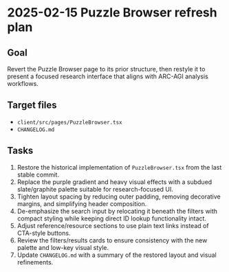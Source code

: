 # 2025-02-15 Puzzle Browser refresh plan

## Goal
Revert the Puzzle Browser page to its prior structure, then restyle it to present a focused research interface that aligns with ARC-AGI analysis workflows.

## Target files
- `client/src/pages/PuzzleBrowser.tsx`
- `CHANGELOG.md`

## Tasks
1. Restore the historical implementation of `PuzzleBrowser.tsx` from the last stable commit.
2. Replace the purple gradient and heavy visual effects with a subdued slate/graphite palette suitable for research-focused UI.
3. Tighten layout spacing by reducing outer padding, removing decorative margins, and simplifying header composition.
4. De-emphasize the search input by relocating it beneath the filters with compact styling while keeping direct ID lookup functionality intact.
5. Adjust reference/resource sections to use plain text links instead of CTA-style buttons.
6. Review the filters/results cards to ensure consistency with the new palette and low-key visual style.
7. Update `CHANGELOG.md` with a summary of the restored layout and visual refinements.

